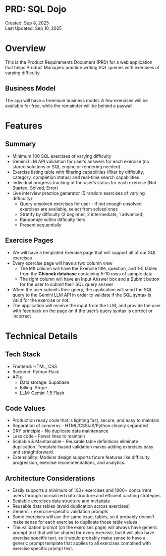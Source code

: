 # PRD: SQL Dojo

Created: Sep 8, 2025  
Last Updated: Sep 10, 2025

# Overview

This is the Product Requirements Document (PRD) for a web application that helps Product Managers practice writing SQL queries with exercises of varying difficulty.

## Business Model

The app will have a freemium business model. A few exercises will be available for free, while the remainder will be behind a paywall.

# Features

## Summary

* Minimum 100 SQL exercises of varying difficulty  
* Gemini LLM API validation for user’s answers for each exercise (no stored solutions or SQL engine or rendering needed)  
* Exercise listing table with filtering capabilities (filter by difficulty, category, completion status) and real-time search capabilities  
* Individual progress tracking of the user’s status for each exercise (Not Started, Solved, Error)  
* Live interview practice generator (5 random exercises of varying difficulty)  
  * Query unsolved exercises for user \- if not enough unsolved exercises are available, select from solved ones  
  * Stratify by difficulty (2 beginner, 2 intermediate, 1 advanced)    
  * Randomize within difficulty tiers  
  * Present sequentially

## Exercise Pages

* We will have a templated Exercise page that will support all of our SQL exercises  
* Every exercise page will have a two column view  
  * The left column will have the Exercise title, question, and 1-5 tables from the **Chinook database** containing 5-10 rows of sample data  
  * The right column will have an Input Answer box and a Submit button for the user to submit their SQL query answer  
* When the user submits their query, the application will send the SQL query to the Gemini LLM API in order to validate if the SQL syntax is valid for the exercise or not.  
* The application will receive the input from the LLM, and provide the user with feedback on the page on if the user’s query syntax is correct or incorrect

# Technical Details

## Tech Stack

* Frontend: HTML, CSS  
* Backend: Python Flask  
* APIs  
  * Data storage: Supabase  
  * Billing: Stripe  
  * LLM: Gemini 1.5 Flash

## Code Values

* Production ready code that is lighting fast, secure, and easy to maintain  
* Separation of concerns \- HTML/CSS/JS/Python cleanly separated  
* DRY principle \- No duplicate data maintenance  
* Less code \- Fewer lines to maintain  
* Scalable & Maintainable \- Reusable table definitions eliminate duplication. Template-based validation makes adding exercises easy and straightforward.  
* Extensibility: Modular design supports future features like difficulty progression, exercise recommendations, and analytics.

## Architecture Considerations

* Easily supports a minimum of 100+ exercises and 1000+ concurrent users through normalized data structure and efficient caching strategies
* Scalable exercises data structure and metadata  
* Reusable data tables (avoid duplication across exercises)  
* Generic \+ exercise-specific validation prompts  
* Some exercises will use the same exact tables, so it probably doesn’t make sense for each exercise to duplicate those table values  
* The validation prompt (on the exercises page) will always have generic prompt text that will be shared for every exercise, but it will also have exercise specific text. so it would probably make sense to have a generic prompt template that applies to all exercises combined with exercise specific prompt text.

